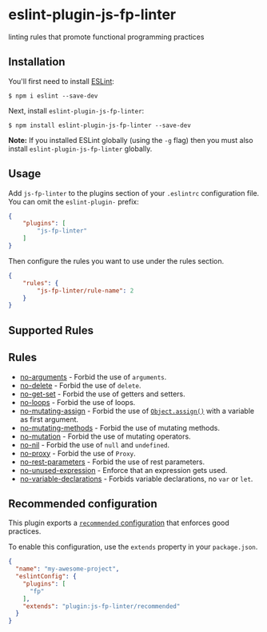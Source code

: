 # eslint-plugin-js-fp-linter

linting rules that promote functional programming practices

## Installation

You'll first need to install [ESLint](http://eslint.org):

```
$ npm i eslint --save-dev
```

Next, install `eslint-plugin-js-fp-linter`:

```
$ npm install eslint-plugin-js-fp-linter --save-dev
```

**Note:** If you installed ESLint globally (using the `-g` flag) then you must also install `eslint-plugin-js-fp-linter` globally.

## Usage

Add `js-fp-linter` to the plugins section of your `.eslintrc` configuration file. You can omit the `eslint-plugin-` prefix:

```json
{
    "plugins": [
        "js-fp-linter"
    ]
}
```


Then configure the rules you want to use under the rules section.

```json
{
    "rules": {
        "js-fp-linter/rule-name": 2
    }
}
```

## Supported Rules
## Rules

<!-- RULES:START -->
- [no-arguments](docs/rules/no-arguments.md) - Forbid the use of `arguments`.
- [no-delete](docs/rules/no-delete.md) - Forbid the use of `delete`.
- [no-get-set](docs/rules/no-get-set.md) - Forbid the use of getters and setters.
- [no-loops](docs/rules/no-loops.md) - Forbid the use of loops.
- [no-mutating-assign](docs/rules/no-mutating-assign.md) - Forbid the use of [`Object.assign()`](https://developer.mozilla.org/en-US/docs/Web/JavaScript/Reference/Global_Objects/Object/assign) with a variable as first argument.
- [no-mutating-methods](docs/rules/no-mutating-methods.md) - Forbid the use of mutating methods.
- [no-mutation](docs/rules/no-mutation.md) - Forbid the use of mutating operators.
- [no-nil](docs/rules/no-nil.md) - Forbid the use of `null` and `undefined`.
- [no-proxy](docs/rules/no-proxy.md) - Forbid the use of `Proxy`.
- [no-rest-parameters](docs/rules/no-rest-parameters.md) - Forbid the use of rest parameters.
- [no-unused-expression](docs/rules/no-unused-expression.md) - Enforce that an expression gets used.
- [no-variable-declarations](docs/rules/no-variable-declarations.md) - Forbids variable declarations, no `var` or `let`.
<!-- RULES:END -->
## Recommended configuration

This plugin exports a [`recommended` configuration](lib/index.js) that enforces good practices.

To enable this configuration, use the `extends` property in your `package.json`.

```json
{
  "name": "my-awesome-project",
  "eslintConfig": {
    "plugins": [
      "fp"
    ],
    "extends": "plugin:js-fp-linter/recommended"
  }
}
```